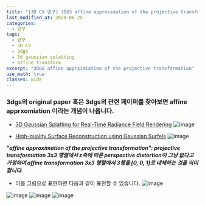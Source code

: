 ```yaml
---
title: "[3D CV 연구] 3DGS affine approximation of the projective transformation"
last_modified_at: 2024-06-25
categories:
  - 연구
tags:
  - 연구
  - 3D CV
  - 3dgs
  - 3d gaussian splatting
  - affine transform
excerpt: "3DGG affine apprximiation of the projective transformation"
use_math: true
classes: wide
---
```


### 3dgs의 original paper 혹은 3dgs의 관련 페이퍼를 찾아보면 affine apprxomiation 이라는 개념이 나옵니다.

- [3D Gaussian Splatting for Real-Time Radiance Field Rendering](https://repo-sam.inria.fr/fungraph/3d-gaussian-splatting/)
  ![image](https://github.com/sandokim/sandokim.github.io/assets/74639652/f1077270-fb9a-4ef4-bfaa-121256bb2ed2)

- [High-quality Surface Reconstruction using Gaussian Surfels](https://arxiv.org/abs/2404.17774)
  ![image](https://github.com/sandokim/sandokim.github.io/assets/74639652/fb723212-839d-4163-a85c-5a335f88742f)

***"affine approximation of the projective transformation": projective transformation 3x3 행렬에서 z축에 따른 perspective distortion이 그냥 없다고 가정하여 affine transformation 3x3 행렬에서 3행을 [0, 0, 1]로 대체하는 것을 의미합니다.***

- 이를 그림으로 표현하면 다음과 같이 표현할 수 있습니다.
  ![image](https://github.com/sandokim/sandokim.github.io/assets/74639652/68481451-8fc8-4355-8b0f-d5476383ce4e)

![image](https://github.com/sandokim/sandokim.github.io/assets/74639652/3d75cddc-b269-491e-a668-35bcecb036f5)
![image](https://github.com/sandokim/sandokim.github.io/assets/74639652/ae617767-ebd4-4a07-9016-9a9d044b0211)
![image](https://github.com/sandokim/sandokim.github.io/assets/74639652/17db1224-f9bb-4fa6-8994-665f94d486ce)



